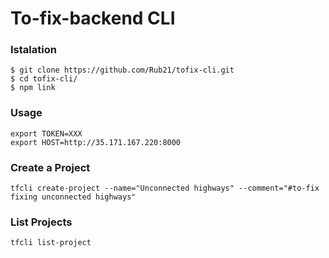 # To-fix-backend CLI

### Istalation

```
$ git clone https://github.com/Rub21/tofix-cli.git
$ cd tofix-cli/
$ npm link

```

### Usage

```
export TOKEN=XXX
export HOST=http://35.171.167.220:8000
```

### Create a Project

```
tfcli create-project --name="Unconnected highways" --comment="#to-fix fixing unconnected highways"

```

### List Projects

```
tfcli list-project

```
